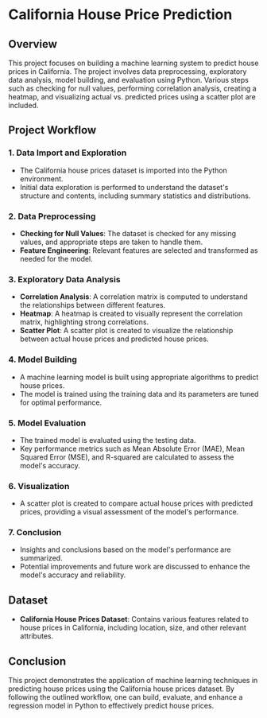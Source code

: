 # California House Price Prediction

## Overview

This project focuses on building a machine learning system to predict house prices in California. The project involves data preprocessing, exploratory data analysis, model building, and evaluation using Python. Various steps such as checking for null values, performing correlation analysis, creating a heatmap, and visualizing actual vs. predicted prices using a scatter plot are included.

## Project Workflow

### 1. Data Import and Exploration
- The California house prices dataset is imported into the Python environment.
- Initial data exploration is performed to understand the dataset's structure and contents, including summary statistics and distributions.

### 2. Data Preprocessing
- **Checking for Null Values**: The dataset is checked for any missing values, and appropriate steps are taken to handle them.
- **Feature Engineering**: Relevant features are selected and transformed as needed for the model.

### 3. Exploratory Data Analysis
- **Correlation Analysis**: A correlation matrix is computed to understand the relationships between different features.
- **Heatmap**: A heatmap is created to visually represent the correlation matrix, highlighting strong correlations.
- **Scatter Plot**: A scatter plot is created to visualize the relationship between actual house prices and predicted house prices.

### 4. Model Building
- A machine learning model is built using appropriate algorithms to predict house prices.
- The model is trained using the training data and its parameters are tuned for optimal performance.

### 5. Model Evaluation
- The trained model is evaluated using the testing data.
- Key performance metrics such as Mean Absolute Error (MAE), Mean Squared Error (MSE), and R-squared are calculated to assess the model's accuracy.

### 6. Visualization
- A scatter plot is created to compare actual house prices with predicted prices, providing a visual assessment of the model's performance.

### 7. Conclusion
- Insights and conclusions based on the model's performance are summarized.
- Potential improvements and future work are discussed to enhance the model's accuracy and reliability.

## Dataset

- **California House Prices Dataset**: Contains various features related to house prices in California, including location, size, and other relevant attributes.

## Conclusion
This project demonstrates the application of machine learning techniques in predicting house prices using the California house prices dataset. By following the outlined workflow, one can build, evaluate, and enhance a regression model in Python to effectively predict house prices.
